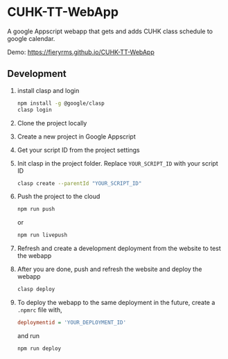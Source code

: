 # CUHK-TT-WebApp

A google Appscript webapp that gets and adds CUHK class schedule to google calendar.

Demo: <https://fieryrms.github.io/CUHK-TT-WebApp>

## Development

1. install clasp and login

    ```bash
    npm install -g @google/clasp
    clasp login
    ```

1. Clone the project locally

1. Create a new project in Google Appscript

1. Get your script ID from the project settings

1. Init clasp in the project folder. Replace `YOUR_SCRIPT_ID` with your script ID

    ```bash
    clasp create --parentId "YOUR_SCRIPT_ID"
    ```

1. Push the project to the cloud

    ```bash
    npm run push
    ```

    or

    ```bash
    npm run livepush
    ```

1. Refresh and create a development deployment from the website to test the webapp

1. After you are done, push and refresh the website and deploy the webapp

    ```bash
    clasp deploy
    ```

1. To deploy the webapp to the same deployment in the future, create a `.npmrc` file with,

    ```ini
    deploymentid = 'YOUR_DEPLOYMENT_ID'
    ```

    and run

    ```bash
    npm run deploy
    ```
